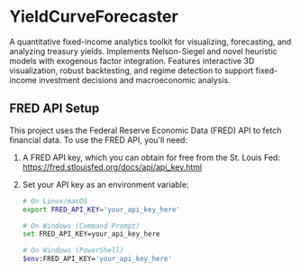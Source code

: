 # YieldCurveForecaster
A quantitative fixed-income analytics toolkit for visualizing, forecasting, and analyzing treasury yields. Implements Nelson-Siegel and novel heuristic models with exogenous factor integration. Features interactive 3D visualization, robust backtesting, and regime detection to support fixed-income investment decisions and macroeconomic analysis.

## FRED API Setup

This project uses the Federal Reserve Economic Data (FRED) API to fetch financial data. To use the FRED API, you'll need:

1. A FRED API key, which you can obtain for free from the St. Louis Fed: https://fred.stlouisfed.org/docs/api/api_key.html

2. Set your API key as an environment variable:
   ```bash
   # On Linux/macOS
   export FRED_API_KEY='your_api_key_here'
   
   # On Windows (Command Prompt)
   set FRED_API_KEY=your_api_key_here
   
   # On Windows (PowerShell)
   $env:FRED_API_KEY='your_api_key_here'

